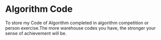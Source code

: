 # Algorithm Code
To store my Code of Algorithm completed in algorithm competition or person exercise.The more warehouse codes you have, the stronger your sense of achievement will be.
